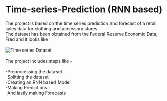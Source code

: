 # Time-series-Prediction (RNN based)
The project is based on the time series prediction and forecast of a retail sales data for clothing and accessory stores. </br>
The dataset has been obtained from the Federal Reserve Economic Data, Fred and it looks like </br> </br>
![Time series Dataset](https://fred.stlouisfed.org/graph/fredgraph.png?id=RSCCASN&nsh=1.jpg?raw=true "Title")  </br> 
</br>
The project includes steps like - 
</br> </br> 
     -Preprocessing the dataset</br>
     -Splitting the dataset </br>
     -Creating an RNN based Model </br>
     -Making Predictions </br>
     -And lastly making Forecasts </br>
